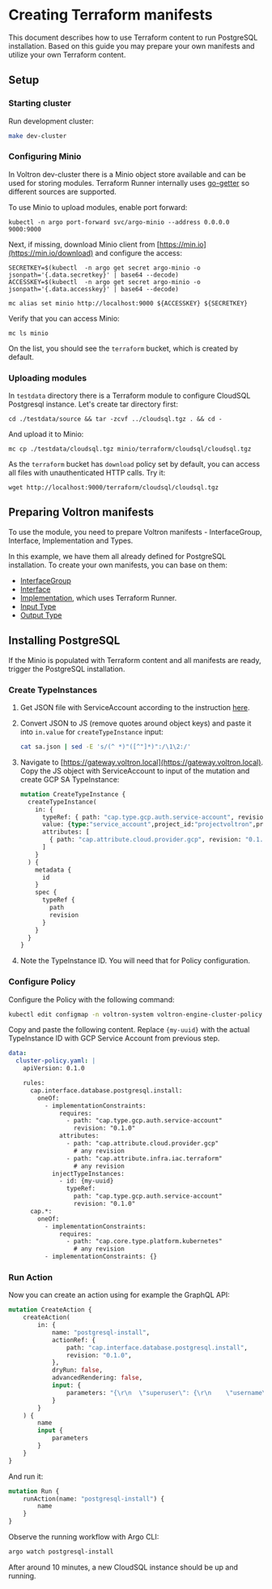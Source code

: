 # Creating Terraform manifests

This document describes how to use Terraform content to run PostgreSQL installation.
Based on this guide you may prepare your own manifests and utilize your own Terraform content.

## Setup

### Starting cluster

Run development cluster:

```bash
make dev-cluster
```

### Configuring Minio

In Voltron dev-cluster there is a Minio object store available and can be used for storing modules.
Terraform Runner internally uses [go-getter](https://github.com/hashicorp/go-getter) so different sources are supported.

To use Minio to upload modules, enable port forward:

```shell
kubectl -n argo port-forward svc/argo-minio --address 0.0.0.0 9000:9000
```

Next, if missing, download Minio client from [https://min.io](https://min.io/download)  and configure the access:

```shell
SECRETKEY=$(kubectl  -n argo get secret argo-minio -o jsonpath='{.data.secretkey}' | base64 --decode)
ACCESSKEY=$(kubectl  -n argo get secret argo-minio -o jsonpath='{.data.accesskey}' | base64 --decode)

mc alias set minio http://localhost:9000 ${ACCESSKEY} ${SECRETKEY}
```

Verify that you can access Minio:

```shell
mc ls minio
```

On the list, you should see the `terraform` bucket, which is created by default.

### Uploading modules

In `testdata` directory there is a Terraform module to configure CloudSQL Postgresql instance.
Let's create tar directory first:

```shell
cd ./testdata/source && tar -zcvf ../cloudsql.tgz . && cd -
```

And upload it to Minio:

```shell
mc cp ./testdata/cloudsql.tgz minio/terraform/cloudsql/cloudsql.tgz
```

As the `terraform` bucket has `download` policy set by default, you can access all files with unauthenticated HTTP calls. Try it:

```shell
wget http://localhost:9000/terraform/cloudsql/cloudsql.tgz
````

## Preparing Voltron manifests

To use the module, you need to prepare Voltron manifests - InterfaceGroup, Interface, Implementation and Types.

In this example, we have them all already defined for PostgreSQL installation. To create your own manifests, you can base on them:
- [InterfaceGroup](../../och-content/interface/database/postgresql.yaml)
- [Interface](../../och-content/interface/database/postgresql/install.yaml)
- [Implementation](../../och-content/implementation/terraform/gcp/cloudsql/postgresql/install.yaml), which uses Terraform Runner.
- [Input Type](../../och-content/type/database/postgresql/install-input.yaml)
- [Output Type](../../och-content/type/database/postgresql/config.yaml)

## Installing PostgreSQL

If the Minio is populated with Terraform content and all manifests are ready, trigger the PostgreSQL installation.

### Create TypeInstances

1. Get JSON file with ServiceAccount according to the instruction [here](https://github.com/Project-Voltron/go-voltron/tree/master/docs/tutorial/jira-installation#install-jira-with-managed-cloud-sql). 
   
1. Convert JSON to JS (remove quotes around object keys) and paste it into `in.value` for `createTypeInstance` input:

    ```bash
    cat sa.json | sed -E 's/(^ *)"([^"]*)":/\1\2:/'
    ```

1. Navigate to [https://gateway.voltron.local](https://gateway.voltron.local). Copy the JS object with ServiceAccount to input of the mutation and create GCP SA TypeInstance:
    
    ```graphql
    mutation CreateTypeInstance {
      createTypeInstance(
        in: {
          typeRef: { path: "cap.type.gcp.auth.service-account", revision: "0.1.0" }
          value: {type:"service_account",project_id:"projectvoltron",private_key_id:"...", ... <-- replace this }
          attributes: [
            { path: "cap.attribute.cloud.provider.gcp", revision: "0.1.0" }
          ]
        }
      ) {
        metadata {
          id
        }
        spec {
          typeRef {
            path
            revision
          }
        }
      }
    }
    ```
   
1. Note the TypeInstance ID. You will need that for Policy configuration.

### Configure Policy

Configure the Policy with the following command:

```bash
kubectl edit configmap -n voltron-system voltron-engine-cluster-policy
```

Copy and paste the following content. Replace `{my-uuid}` with the actual TypeInstance ID with GCP Service Account from previous step.

```yaml
data:
  cluster-policy.yaml: |
    apiVersion: 0.1.0

    rules:
      cap.interface.database.postgresql.install:
        oneOf:
          - implementationConstraints:
              requires:
                - path: "cap.type.gcp.auth.service-account"
                  revision: "0.1.0"
              attributes:
                - path: "cap.attribute.cloud.provider.gcp"
                  # any revision
                - path: "cap.attribute.infra.iac.terraform"
                  # any revision
            injectTypeInstances:
              - id: {my-uuid}
                typeRef:
                  path: "cap.type.gcp.auth.service-account"
                  revision: "0.1.0"
      cap.*:
        oneOf:
          - implementationConstraints:
              requires:
                - path: "cap.core.type.platform.kubernetes"
                  # any revision
          - implementationConstraints: {}
```

### Run Action
Now you can create an action using for example the GraphQL API:

```graphql
mutation CreateAction {
    createAction(
        in: {
            name: "postgresql-install",
            actionRef: {
                path: "cap.interface.database.postgresql.install",
                revision: "0.1.0",
            },
            dryRun: false,
            advancedRendering: false,
            input: {
                parameters: "{\r\n  \"superuser\": {\r\n    \"username\": \"postgres\",\r\n    \"password\": \"s3cr3t\"\r\n  },\r\n  \"defaultDBName\": \"postgres\"\r\n}"
            }
        }
    ) {
        name
        input {
            parameters
        }
    }
}
```

And run it:

```graphql
mutation Run {
    runAction(name: "postgresql-install") {
        name
    }
}
```

Observe the running workflow with Argo CLI:

```bash
argo watch postgresql-install
```

After around 10 minutes, a new CloudSQL instance should be up and running.
